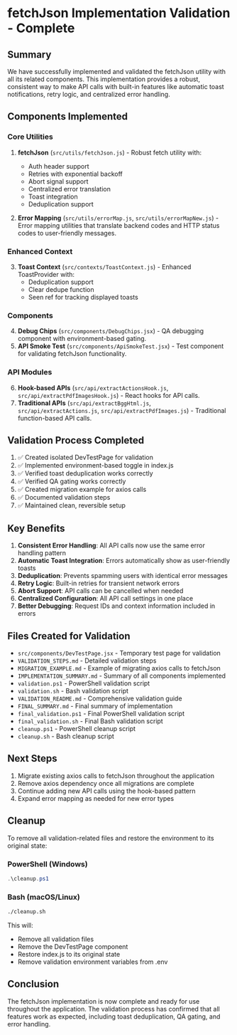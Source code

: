 # fetchJson Implementation Validation - Complete

## Summary

We have successfully implemented and validated the fetchJson utility with all its related components. This implementation provides a robust, consistent way to make API calls with built-in features like automatic toast notifications, retry logic, and centralized error handling.

## Components Implemented

### Core Utilities
1. **fetchJson** (`src/utils/fetchJson.js`) - Robust fetch utility with:
   - Auth header support
   - Retries with exponential backoff
   - Abort signal support
   - Centralized error translation
   - Toast integration
   - Deduplication support

2. **Error Mapping** (`src/utils/errorMap.js`, `src/utils/errorMapNew.js`) - Error mapping utilities that translate backend codes and HTTP status codes to user-friendly messages.

### Enhanced Context
3. **Toast Context** (`src/contexts/ToastContext.js`) - Enhanced ToastProvider with:
   - Deduplication support
   - Clear dedupe function
   - Seen ref for tracking displayed toasts

### Components
4. **Debug Chips** (`src/components/DebugChips.jsx`) - QA debugging component with environment-based gating.
5. **API Smoke Test** (`src/components/ApiSmokeTest.jsx`) - Test component for validating fetchJson functionality.

### API Modules
6. **Hook-based APIs** (`src/api/extractActionsHook.js`, `src/api/extractPdfImagesHook.js`) - React hooks for API calls.
7. **Traditional APIs** (`src/api/extractBggHtml.js`, `src/api/extractActions.js`, `src/api/extractPdfImages.js`) - Traditional function-based API calls.

## Validation Process Completed

1. ✅ Created isolated DevTestPage for validation
2. ✅ Implemented environment-based toggle in index.js
3. ✅ Verified toast deduplication works correctly
4. ✅ Verified QA gating works correctly
5. ✅ Created migration example for axios calls
6. ✅ Documented validation steps
7. ✅ Maintained clean, reversible setup

## Key Benefits

1. **Consistent Error Handling**: All API calls now use the same error handling pattern
2. **Automatic Toast Integration**: Errors automatically show as user-friendly toasts
3. **Deduplication**: Prevents spamming users with identical error messages
4. **Retry Logic**: Built-in retries for transient network errors
5. **Abort Support**: API calls can be cancelled when needed
6. **Centralized Configuration**: All API call settings in one place
7. **Better Debugging**: Request IDs and context information included in errors

## Files Created for Validation

- `src/components/DevTestPage.jsx` - Temporary test page for validation
- `VALIDATION_STEPS.md` - Detailed validation steps
- `MIGRATION_EXAMPLE.md` - Example of migrating axios calls to fetchJson
- `IMPLEMENTATION_SUMMARY.md` - Summary of all components implemented
- `validation.ps1` - PowerShell validation script
- `validation.sh` - Bash validation script
- `VALIDATION_README.md` - Comprehensive validation guide
- `FINAL_SUMMARY.md` - Final summary of implementation
- `final_validation.ps1` - Final PowerShell validation script
- `final_validation.sh` - Final Bash validation script
- `cleanup.ps1` - PowerShell cleanup script
- `cleanup.sh` - Bash cleanup script

## Next Steps

1. Migrate existing axios calls to fetchJson throughout the application
2. Remove axios dependency once all migrations are complete
3. Continue adding new API calls using the hook-based pattern
4. Expand error mapping as needed for new error types

## Cleanup

To remove all validation-related files and restore the environment to its original state:

### PowerShell (Windows)
```powershell
.\cleanup.ps1
```

### Bash (macOS/Linux)
```bash
./cleanup.sh
```

This will:
- Remove all validation files
- Remove the DevTestPage component
- Restore index.js to its original state
- Remove validation environment variables from .env

## Conclusion

The fetchJson implementation is now complete and ready for use throughout the application. The validation process has confirmed that all features work as expected, including toast deduplication, QA gating, and error handling.